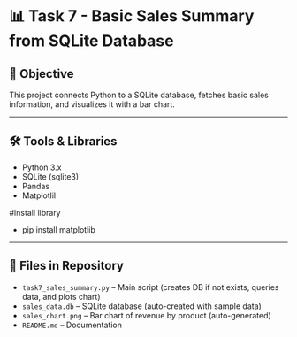 

# 📊 Task 7 - Basic Sales Summary from SQLite Database

## 📌 Objective
This project connects Python to a SQLite database, fetches basic sales information, and visualizes it with a bar chart.

---

## 🛠 Tools & Libraries
- Python 3.x
- SQLite (sqlite3)
- Pandas
- Matplotlil
  
#install library 
 - pip install matplotlib
---

## 📂 Files in Repository
- `task7_sales_summary.py` – Main script (creates DB if not exists, queries data, and plots chart)
- `sales_data.db` – SQLite database (auto-created with sample data)
- `sales_chart.png` – Bar chart of revenue by product (auto-generated)
- `README.md` – Documentation
